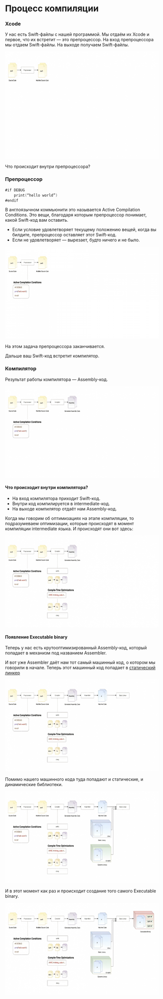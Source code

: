# Процесс компиляции 

### Xcode

У нас есть Swift-файлы с нашей программой. Мы отдаём их Xcode и первое, что их встретит — это препроцессор. На вход препроцессора мы отдаем Swift-файлы. На выходе получаем Swift-файлы.

<img src="img/xcode.png" alt="xcode" width="800" height="350">

Что происходит внутри препроцессора? 

### Препроцессор

```swift
#if DEBUG
    print(“hello world”)
#endif
```

В англоязычном коммьюнити это называется Active Compilation Conditions. Это вещи, благодаря которым препроцессор понимает, какой Swift-код вам оставить. 

- Если условие удовлетворяет текущему положению вещей, когда вы билдите, препроцессор оставляет этот Swift-код.
- Если не удовлетворяет — вырезает, будто ничего и не было.

<img src="img/preprocessor.png" alt="preprocessor" width="700" height="300">

На этом задача препроцессора заканчивается. 

Дальше ваш Swift-код встретит компилятор.

### Компилятор

Результат работы компилятора — Assembly-код. 

<img src="img/compil.png" alt="compil" width="700" height="300">

#### Что происходит внутри компилятора?

- На вход компилятора приходит Swift-код.
- Внутри код компилируется в intermediate-код.
- На выходе компилятор отдаёт нам Assembly-код.

Когда мы говорим об оптимизациях на этапе компиляции, то подразумеваем оптимизации, которые происходят в момент компиляции intermediate языка. И происходят они вот здесь:

<img src="img/compile-optimize.png" alt="compil" width="700" height="300">

#### Появление Executable binary

Теперь у нас есть крутооптимизированный Assembly-код, который попадает в механизм под названием Assembler. 

И вот уже Assembler даёт нам тот самый машинный код, о котором мы говорили в начале. Теперь этот машинный код попадает в [статический линкер](04_Linking.md)

<img src="img/compile-linker.png" alt="compile-linker" width="700" height="300">

Помимо нашего машинного кода туда попадают и статические, и динамические библиотеки.

<img src="img/static-dynmayc-compile.png" alt="compile-linker" width="700" height="300">

И в этот момент как раз и происходит создание того самого Executable binary.

<img src="img/compele-binary.png" alt="compile-linker" width="700" height="300">
